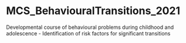 # MCS_BehaviouralTransitions_2021
Developmental course of behavioural problems during childhood and adolescence - Identification of risk factors for significant transitions
